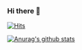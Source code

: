 ### Hi there 👋
[![Hits](https://hits.seeyoufarm.com/api/count/incr/badge.svg?url=https%3A%2F%2Fgithub.com%2Fjinyoung1704%2Fhit-counter&count_bg=%23B292D0&title_bg=%23260349&icon=waze.svg&icon_color=%23EEE5F5&title=hits&edge_flat=false)](https://hits.seeyoufarm.com)

<!--
**jinyoung1704/jinyoung1704** is a ✨ _special_ ✨ repository because its `README.md` (this file) appears on your GitHub profile.

Here are some ideas to get you started:

- 🔭 I’m currently working on ...
- 🌱 I’m currently learning ...
- 👯 I’m looking to collaborate on ...
- 🤔 I’m looking for help with ...
- 💬 Ask me about ...
- 📫 How to reach me: ...
- 😄 Pronouns: ...
- ⚡ Fun fact: ...
-->

[![Anurag's github stats](https://github-readme-stats.vercel.app/api?username=jinyoung1704)](https://github.com/anuraghazra/github-readme-stats)

